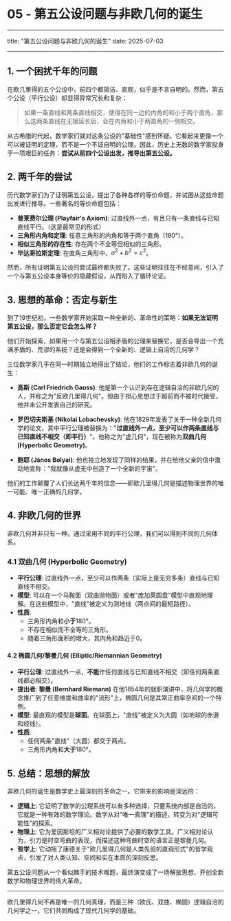 # 05 - 第五公设问题与非欧几何的诞生

---

title: "第五公设问题与非欧几何的诞生"
date: 2025-07-03

---

## 1. 一个困扰千年的问题

在欧几里得的五个公设中，前四个都简洁、直观，似乎是不言自明的。然而，第五个公设（平行公设）却显得异常冗长和复杂：

> 如果一条直线和两条直线相交，使得在同一边的内角的和小于两个直角，那么这两条直线在无限延长后，会在内角和小于两直角的一侧相交。

从古希腊时代起，数学家们就对这条公设的"基础性"感到怀疑。它看起来更像一个可以被证明的定理，而不是一个不证自明的公理。因此，历史上无数的数学家投身于一项艰巨的任务：**尝试从前四个公设出发，推导出第五公设。**

## 2. 两千年的尝试

历代数学家们为了证明第五公设，提出了各种各样的等价命题，并试图从这些命题出发进行推导。一些著名的等价命题包括：

- **普莱费尔公理 (Playfair's Axiom)**: 过直线外一点，有且只有一条直线与已知直线平行。（这是最常见的形式）
- **三角形内角和定理**: 任意三角形的内角和等于两个直角（180°）。
- **相似三角形的存在性**: 存在两个不全等但相似的三角形。
- **毕达哥拉斯定理**: 在直角三角形中，$a^2+b^2=c^2$。

然而，所有证明第五公设的尝试最终都失败了。这些证明往往在不经意间，引入了一个与第五公设本身等价的隐藏假设，从而陷入了循环论证。

## 3. 思想的革命：否定与新生

到了19世纪初，一些数学家开始采取一种全新的、革命性的策略：**如果无法证明第五公设，那么否定它会怎么样？**

他们开始探索，如果用一个与第五公设相矛盾的公理来替换它，是否会导出一个充满矛盾的、荒谬的系统？还是会得到一个全新的、逻辑上自洽的几何学？

三位数学家几乎在同一时期独立地得出了结论，他们的工作标志着非欧几何的诞生：

- **高斯 (Carl Friedrich Gauss)**: 他是第一个认识到存在逻辑自洽的非欧几何的人，并称之为"反欧几里得几何"。但由于担心思想过于超前而不被时代接受，他并未公开发表自己的研究。

- **罗巴切夫斯基 (Nikolai Lobachevsky)**: 他在1829年发表了关于一种全新几何学的论文，其中平行公理被替换为："**过直线外一点，至少可以作两条直线与已知直线不相交（即平行）**"。他称之为"虚几何"，现在被称为**双曲几何 (Hyperbolic Geometry)**。

- **鲍耶 (János Bolyai)**: 他也独立地发现了同样的结果，并在给他父亲的信中激动地宣称："我就像从虚无中创造了一个全新的宇宙"。

他们的工作颠覆了人们长达两千年的信念——即欧几里得几何是描述物理世界的唯一可能、唯一正确的几何学。

## 4. 非欧几何的世界

非欧几何并非只有一种。通过采用不同的平行公理，我们可以得到不同的几何体系。

### 4.1 双曲几何 (Hyperbolic Geometry)

- **平行公理**: 过直线外一点，至少可以作两条（实际上是无穷多条）直线与已知直线不相交。
- **模型**: 可以在一个马鞍面（双曲抛物面）或者"庞加莱圆盘"模型中直观地理解。在这些模型中，"直线"被定义为测地线（两点间的最短路径）。
- **性质**:
  - 三角形内角和**小于**180°。
  - 不存在相似而不全等的三角形。
  - 随着三角形面积的增大，其内角和趋近于0。

#### 4.2 椭圆几何/黎曼几何 (Elliptic/Riemannian Geometry)

- **平行公理**: 过直线外一点，**不能**作任何直线与已知直线不相交（即任何两条直线都必相交）。
- **提出者**: **黎曼 (Bernhard Riemann)** 在他1854年的就职演讲中，将几何学的概念推广到了任意维度和曲率的"流形"上，椭圆几何是其常正曲率空间的一个特例。
- **模型**: 最直观的模型是**球面**。在球面上，"直线"被定义为大圆（如地球的赤道和经线）。
- **性质**:
  - 任何两条"直线"（大圆）都交于两点。
  - 三角形内角和**大于**180°。

## 5. 总结：思想的解放

非欧几何的诞生是数学史上最深刻的革命之一。它带来的影响是深远的：

- **逻辑上**: 它证明了数学的公理系统可以有多种选择，只要系统内部是自洽的，它就是一种有效的数学理论。数学从对"唯一真理"的描述，转变为对"逻辑可能性"的探索。
- **物理上**: 它为爱因斯坦的广义相对论提供了必要的数学工具。广义相对论认为，引力是时空弯曲的表现，而描述这种弯曲时空的语言正是黎曼几何。
- **哲学上**: 它动摇了康德关于"欧几里得几何是人类先验的直观形式"的哲学观点，引发了对人类认知、空间和实在本质的深刻反思。

第五公设问题从一个看似棘手的技术难题，最终演变成了一场解放思想、开创全新数学和物理世界的伟大革命。

---

欧几里得几何不再是唯一的几何真理，而是三种（欧氏、双曲、椭圆）逻辑自洽的几何学之一，它们共同构成了现代几何学的基础。

